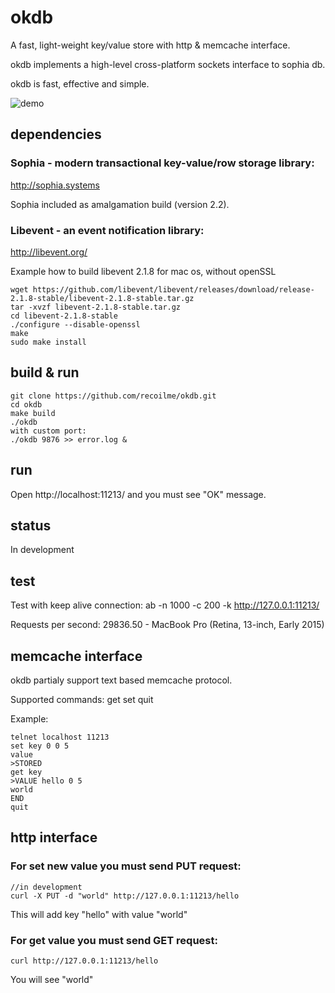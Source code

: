 # okdb
A fast, light-weight key/value store with http & memcache interface.

okdb implements a high-level cross-platform sockets interface to sophia db.

okdb is fast, effective and simple.

![demo](https://github.com/recoilme/okdb/blob/master/ok.gif?raw=true)

## dependencies
### Sophia - modern transactional key-value/row storage library: 
http://sophia.systems

Sophia included as amalgamation build (version 2.2).

### Libevent - an event notification library: 
http://libevent.org/

Example how to build libevent 2.1.8 for mac os, without openSSL

```
wget https://github.com/libevent/libevent/releases/download/release-2.1.8-stable/libevent-2.1.8-stable.tar.gz
tar -xvzf libevent-2.1.8-stable.tar.gz
cd libevent-2.1.8-stable
./configure --disable-openssl
make
sudo make install
``` 

## build & run
```
git clone https://github.com/recoilme/okdb.git
cd okdb
make build
./okdb 
with custom port:
./okdb 9876 >> error.log &
```

## run
Open http://localhost:11213/ and you must see "OK" message.

## status
In development

## test
Test with keep alive connection: ab -n 1000 -c 200 -k http://127.0.0.1:11213/

Requests per second:    29836.50 - MacBook Pro (Retina, 13-inch, Early 2015)

## memcache interface

okdb partialy support text based memcache protocol.

Supported commands:
    get
    set
    quit

Example:
```
telnet localhost 11213
set key 0 0 5
value
>STORED
get key
>VALUE hello 0 5
world
END
quit
```
## http interface
### For set new value you must send PUT request:
```
//in development
curl -X PUT -d "world" http://127.0.0.1:11213/hello
```
This will add key "hello" with value "world"

### For get value you must send GET request:
```
curl http://127.0.0.1:11213/hello
```
You will see "world"